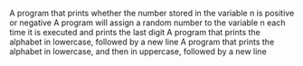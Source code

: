 A program that prints whether the number stored in the variable n is positive or negative
A program will assign a random number to the variable n each time it is executed and prints the last digit
A program that prints the alphabet in lowercase, followed by a new line
A program that prints the alphabet in lowercase, and then in uppercase, followed by a new line
